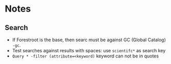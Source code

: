 # Notes

## Search
- If Forestroot is the base, then searc must be against GC (Global Catalog) `-gc`.
- Test searches against results with spaces: use `scientifc*` as search key
- `Query * -filter (attribute=<keyword)` keyword can not be in quotes